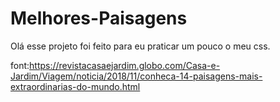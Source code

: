 # Melhores-Paisagens
Olá esse projeto foi feito para eu praticar um pouco o meu css.

font:https://revistacasaejardim.globo.com/Casa-e-Jardim/Viagem/noticia/2018/11/conheca-14-paisagens-mais-extraordinarias-do-mundo.html
